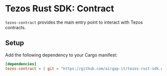 # Tezos Rust SDK: Contract

`tezos-contract` provides the main entry point to interact with Tezos contracts.

## Setup

Add the following dependency to your Cargo manifest:

```toml
[dependencies]
tezos-contract = { git = "https://github.com/airgap-it/tezos-rust-sdk.git", tag = "0.1.1" }
```
